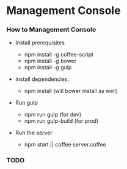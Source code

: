 Management Console
===========



### How to Management Console

- Install prerequisites
    - npm install -g coffee-script
    - npm install -g bower
    - npm install -g gulp

- Install dependencies:
    - npm install (will bower install as well)

- Run gulp
    - npm run gulp (for dev)
    - npm run gulp-build (for prod)

- Run the server
    - npm start || coffee server.coffee

### TODO

